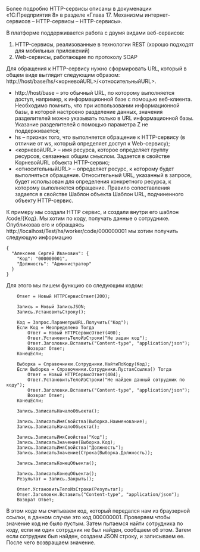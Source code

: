 Более подробно HTTP-сервисы описаны в докуменации «1С:Предприятия 8» в разделе «Глава 17. Механизмы интернет-сервисов – HTTP-сервисы – HTTP-сервисы».

В платформе поддерживается работа с двумя видами веб-сервисов:
  1) HTTP-сервисы, реализованные в технологии REST (хорошо подходят для мобильных приложений)
  2) Web-сервисы, работающие по протоколу SOAP

Для обращения к HTTP-сервису нужно сформировать URL, который в общем виде выглядит следующим образом: http://host/base/hs/<корневойURL>/<относительныйURL>.
  - http://host/base – это обычный URL, по которому выполняется доступ, например, к информационной базе с помощью веб-клиента. Необходимо помнить, что при использовании информационной базы, в которой настроено разделение данных, значения разделителей можно указывать только в URL информационной базы. Указание разделителей с помощью параметра Z не поддерживается;
  - hs – признак того, что выполняется обращение к HTTP-сервису (в отличие от ws, который определяет доступ к Web-сервису);
  - <корневойURL> – имя ресурса, которое определяет группу ресурсов, связанных общим смыслом. Задается в свойстве КорневойURL объекта HTTP-сервис;
  - <относительныйURL> – определяет ресурс, к которому будет выполняться обращение. Относительный URL, указанный в запросе, будет использован для определения конкретного ресурса, к которому выполняется обращение. Правило сопоставления задается в свойстве Шаблон объекта Шаблон URL, подчиненного объекту HTTP-сервис.

К примеру мы создали HTTP сервис, и создали внутри его шаблон /code/{Код}. Мы хотим по коду, получать данные о сотруднике. Опубликовав его и обращаясь http://localhost/Test/hs/worker/code/000000001 мы хотим получить следующую информацию
```
{
  "Алексеев Сергей Иванович": {
    "Код": "000000001",
    "Должность": "Администратор"
  }
}
```
Для этого мы пишем функцию со следующим кодом:
```
	Ответ = Новый HTTPСервисОтвет(200);
	
	Запись = Новый ЗаписьJSON;
	Запись.УстановитьСтроку();  
	
	Код = Запрос.ПараметрыURL.Получить("Код");
	Если Код = Неопределено Тогда
		Ответ = Новый HTTPСервисОтвет(400);
		Ответ.УстановитьТелоИзСтроки("Не задан код");
		Ответ.Заголовки.Вставить("Content-type", "application/json");
		Возврат Ответ;
	КонецЕсли;
	
	Выборка = Справочники.Сотрудники.НайтиПоКоду(Код);
	Если Выборка = Справочники.Сотрудники.ПустаяСсылка() Тогда 	
		Ответ = Новый HTTPСервисОтвет(404);
		Ответ.УстановитьТелоИзСтроки("Не найден данный сотрудник по коду");
		Ответ.Заголовки.Вставить("Content-type", "application/json"); 
		Возврат Ответ;
	КонецЕсли; 
	
	Запись.ЗаписатьНачалоОбъекта();
	
	Запись.ЗаписатьИмяСвойства(Выборка.Наименование);
	Запись.ЗаписатьНачалоОбъекта();
	
	Запись.ЗаписатьИмяСвойства("Код");
	Запись.ЗаписатьЗначение(Выборка.Код);
	Запись.ЗаписатьИмяСвойства("Должность");
	Запись.ЗаписатьЗначение(Строка(Выборка.Должность)); 
	
	Запись.ЗаписатьКонецОбъекта();
	
	Запись.ЗаписатьКонецОбъекта();
	Результат = Запись.Закрыть();
	
	Ответ.УстановитьТелоИзСтроки(Результат);
	Ответ.Заголовки.Вставить("Content-type", "application/json");
	Возврат Ответ;
```
В этом коде мы считываем код, который передался нам из браузерной ссылки, в данном случае это код 000000001. Проверяем чтобы значение код не было пустым. Затем пытаемся найти сотрудника по коду, если ни один сотрудник не был найден, сообщаем об этом. Затем если сотрудник был найден, создаем JSON строку, и записываем ее. После чего возвращаем значение.
